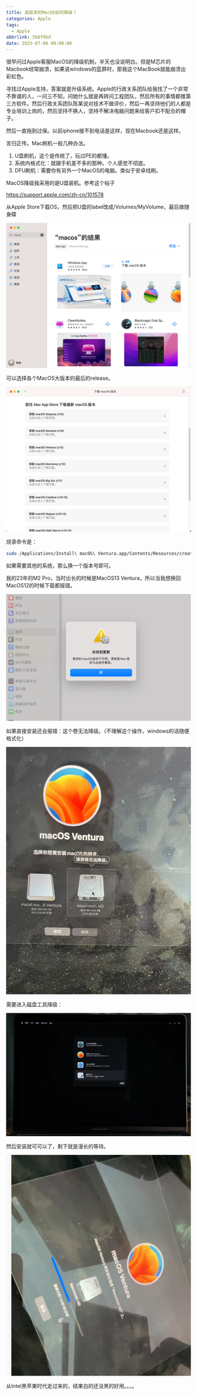 ```yaml
---
title: 高版本的MacOS如何降级？
categories: Apple
tags:
  - Apple
abbrlink: 5b6f9bd
date: 2025-07-08 00:00:00
---
```


很早问过Apple客服MacOS的降级机制，半天也没说明白。但是M芯片的Macbook经常崩溃，如果说windows的蓝屏时，那我这个MacBook就能崩溃出彩虹色。

寻找过Apple支持，答案就是升级系统。Apple的行政关系团队给我找了一个非常不靠谱的人，一问三不知，问她什么就是再转问工程团队，然后所有的事情都推第三方软件。然后行政关系团队陈某说对技术不做评价，然后一再坚持他们的人都是专业培训上岗的，然后坚持不换人，坚持不解决电脑问题来给客户扣不配合的帽子。
<!-- more -->
然后一直拖到过保。以前iphone接不到电话是这样，现在Macbook还是这样。

言归正传。Mac刷机一般几种办法。

1. U盘刷机，这个是传统了，玩过PE的都懂。
2. 系统内格式化：就跟手机差不多的那种。个人感觉不彻底。
3. DFU刷机：需要你有另外一个MacOS的电脑。类似于安卓线刷。



MacOS降级我采用的是U盘装机。参考这个帖子

https://support.apple.com/zh-cn/101578

从Apple Store下载OS，然后把U盘的label改成/Volumes/MyVolume，最后做随身碟

![image-20250708203135382](https://raw.githubusercontent.com/cloudsmithy/picgo-imh/master/image-20250708203135382.png)



可以选择各个MacOS大版本的最后的release。

![image-20250708203344815](https://raw.githubusercontent.com/cloudsmithy/picgo-imh/master/image-20250708203344815.png)

烧录命令是：

```bash
sudo /Applications/Install\ macOS\ Ventura.app/Contents/Resources/createinstallmedia --volume /Volumes/MyVolume
```

如果需要其他的系统，那么换一个版本号即可。

我的23年的M2 Pro，当时出长的时候是MacOS13 Ventura，所以当我想换回MacOS12的时候下载都报错。

![image-20250708203409606](https://raw.githubusercontent.com/cloudsmithy/picgo-imh/master/image-20250708203409606.png)

如果直接安装还会报错：这个卷无法降级。（不理解这个操作，windows的话随便格式化）

![de83700ed1e47e0386ebf756f594c4d3](https://raw.githubusercontent.com/cloudsmithy/picgo-imh/master/de83700ed1e47e0386ebf756f594c4d3.jpg)

需要进入磁盘工具降级：

![img](https://raw.githubusercontent.com/cloudsmithy/picgo-imh/master/v2-674c2048221fed20e5536c5aa67ff964_1440w.webp)



然后安装就可可以了，剩下就是漫长的等待。

![image-20250708203801861](https://raw.githubusercontent.com/cloudsmithy/picgo-imh/master/image-20250708203801861.png)



从Intel黑苹果时代走过来的，结果白的还没黑的好用。。。。

